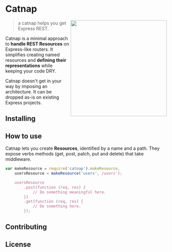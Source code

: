 # Catnap

<img width="300" align="right" src="https://dl.dropboxusercontent.com/u/25944784/catnap.png"/>

> a catnap helps you get Express REST.

Catnap is a minimal approach to **handle REST Resources** on Express-like routers. It simplifies creating named resources and **defining their representations** while keeping your code DRY.

Catnap doesn't get in your way by imposing an architecture. It can be dropped as-is on existing Express projects.

## Installing

## How to use
Catnap lets you create **Resources**, identified by a name and a path. They expose verbs methods (get, post, patch, put and delete) that take middleware.

~~~~javascript
var makeResource = require('catnap').makeResource,
    usersResource = makeResource('users', /users');

    usersResource
        .post(function (req, res) {
            // Do something meaningful here.
        })
        .get(function (req, res) {
            // Do something here.
        });

~~~~

## Contributing

## License
